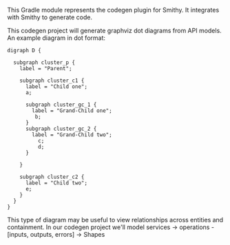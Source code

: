 This Gradle module represents the codegen plugin for Smithy.  It integrates with Smithy to generate code.

This codegen project will generate graphviz dot diagrams from API models.  An example diagram in dot format:

```
digraph D {

  subgraph cluster_p {
    label = "Parent";

    subgraph cluster_c1 {
      label = "Child one";
      a;

      subgraph cluster_gc_1 {
        label = "Grand-Child one";
         b;
      }
      subgraph cluster_gc_2 {
        label = "Grand-Child two";
          c;
          d;
      }

    }

    subgraph cluster_c2 {
      label = "Child two";
      e;
    }
  }
} 
```

This type of diagram may be useful to view relationships across entities and containment.
In our codegen project we'll model services -> operations - [inputs, outputs, errors] -> Shapes
